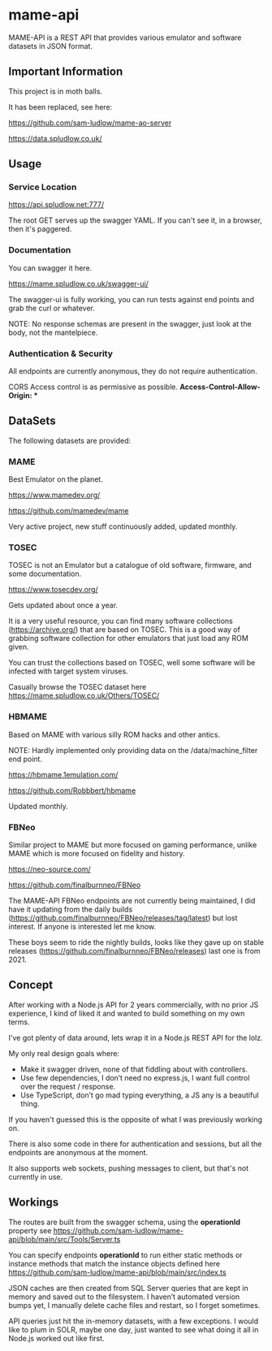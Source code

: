# mame-api
MAME-API is a REST API that provides various emulator and software datasets in JSON format.

## Important Information
This project is in moth balls.

It has been replaced, see here:

https://github.com/sam-ludlow/mame-ao-server

https://data.spludlow.co.uk/

## Usage

### Service Location

https://api.spludlow.net:777/

The root GET serves up the swagger YAML. If you can't see it, in a browser, then it's paggered.

### Documentation

You can swagger it here.

https://mame.spludlow.co.uk/swagger-ui/

The swagger-ui is fully working, you can run tests against end points and grab the curl or whatever.

NOTE: No response schemas are present in the swagger, just look at the body, not the mantelpiece.

### Authentication & Security
All endpoints are currently anonymous, they do not require authentication.

CORS Access control is as permissive as possible. __Access-Control-Allow-Origin: *__

## DataSets
The following datasets are provided:

### MAME
Best Emulator on the planet.

https://www.mamedev.org/

https://github.com/mamedev/mame

Very active project, new stuff continuously added, updated monthly.

### TOSEC
TOSEC is not an Emulator but a catalogue of old software, firmware, and some documentation.

https://www.tosecdev.org/

Gets updated about once a year.

It is a very useful resource, you can find many software collections (https://archive.org/) that are based on TOSEC. This is a good way of grabbing software collection for other emulators that just load any ROM given.

You can trust the collections based on TOSEC, well some software will be infected with target system viruses.

Casually browse the TOSEC dataset here https://mame.spludlow.co.uk/Others/TOSEC/

### HBMAME 
Based on MAME with various silly ROM hacks and other antics.

NOTE: Hardly implemented only providing data on the /data/machine_filter end point.

https://hbmame.1emulation.com/

https://github.com/Robbbert/hbmame

Updated monthly.

### FBNeo
Similar project to MAME but more focused on gaming performance, unlike MAME which is more focused on fidelity and history.

https://neo-source.com/

https://github.com/finalburnneo/FBNeo

The MAME-API FBNeo endpoints are not currently being maintained, I did have it updating from the daily builds (https://github.com/finalburnneo/FBNeo/releases/tag/latest) but lost interest. If anyone is interested let me know.

These boys seem to ride the nightly builds, looks like they gave up on stable releases (https://github.com/finalburnneo/FBNeo/releases) last one is from 2021.

## Concept
After working with a Node.js API for 2 years commercially, with no prior JS experience, I kind of liked it and wanted to build something on my own terms.

I've got plenty of data around, lets wrap it in a Node.js REST API for the lolz.

My only real design goals where:

 - Make it swagger driven, none of that fiddling about with controllers.
 - Use few dependencies, I don’t need no express.js, I want full control over the request / response.
 - Use TypeScript, don’t go mad typing everything, a JS any is a beautiful thing.

If you haven't guessed this is the opposite of what I was previously working on.

There is also some code in there for authentication and sessions, but all the endpoints are anonymous at the moment.

It also supports web sockets, pushing messages to client, but that's not currently in use.

## Workings
The routes are built from the swagger schema, using the __operationId__ property see https://github.com/sam-ludlow/mame-api/blob/main/src/Tools/Server.ts

You can specify endpoints __operationId__ to run either static methods or instance methods that match the instance objects defined here https://github.com/sam-ludlow/mame-api/blob/main/src/index.ts

JSON caches are then created from SQL Server queries that are kept in memory and saved out to the filesystem. I haven’t automated version bumps yet, I manually delete cache files and restart, so I forget sometimes.

API queries just hit the in-memory datasets, with a few exceptions. I would like to plum in SOLR, maybe one day, just wanted to see what doing it all in Node.js worked out like first.
